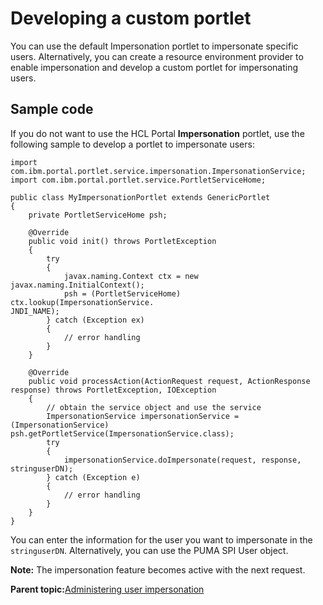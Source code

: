 # Developing a custom portlet

You can use the default Impersonation portlet to impersonate specific users. Alternatively, you can create a resource environment provider to enable impersonation and develop a custom portlet for impersonating users.

## Sample code

If you do not want to use the HCL Portal **Impersonation** portlet, use the following sample to develop a portlet to impersonate users:

```
import com.ibm.portal.portlet.service.impersonation.ImpersonationService;
import com.ibm.portal.portlet.service.PortletServiceHome;

public class MyImpersonationPortlet extends GenericPortlet
{
    private PortletServiceHome psh;

    @Override
    public void init() throws PortletException
    {
        try
        {
            javax.naming.Context ctx = new javax.naming.InitialContext();
            psh = (PortletServiceHome) ctx.lookup(ImpersonationService.
JNDI_NAME);
        } catch (Exception ex)
        {
            // error handling
        }
    }

    @Override
    public void processAction(ActionRequest request, ActionResponse
response) throws PortletException, IOException
    {
        // obtain the service object and use the service
        ImpersonationService impersonationService = (ImpersonationService)
psh.getPortletService(ImpersonationService.class);
        try
        {
            impersonationService.doImpersonate(request, response,
stringuserDN);
        } catch (Exception e)
        {
            // error handling
        }
    }
}
```

You can enter the information for the user you want to impersonate in the `stringuserDN`. Alternatively, you can use the PUMA SPI User object.

**Note:** The impersonation feature becomes active with the next request.

**Parent topic:**[Administering user impersonation](../admin-system/impers_user.md)

